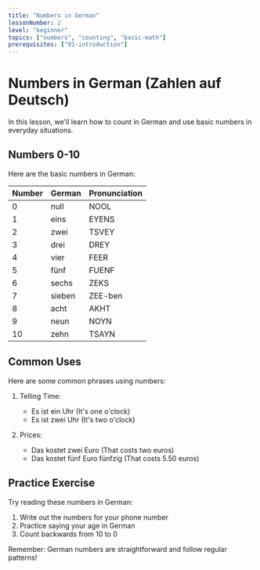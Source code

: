 ```yaml
---
title: "Numbers in German"
lessonNumber: 2
level: "beginner"
topics: ["numbers", "counting", "basic-math"]
prerequisites: ["01-introduction"]
---
```


# Numbers in German (Zahlen auf Deutsch)

In this lesson, we'll learn how to count in German and use basic numbers in everyday situations.

## Numbers 0-10

Here are the basic numbers in German:

| Number | German | Pronunciation |
|--------|---------|--------------|
| 0 | null | NOOL |
| 1 | eins | EYENS |
| 2 | zwei | TSVEY |
| 3 | drei | DREY |
| 4 | vier | FEER |
| 5 | fünf | FUENF |
| 6 | sechs | ZEKS |
| 7 | sieben | ZEE-ben |
| 8 | acht | AKHT |
| 9 | neun | NOYN |
| 10 | zehn | TSAYN |

## Common Uses

Here are some common phrases using numbers:

1. Telling Time:
   - Es ist ein Uhr (It's one o'clock)
   - Es ist zwei Uhr (It's two o'clock)

2. Prices:
   - Das kostet zwei Euro (That costs two euros)
   - Das kostet fünf Euro fünfzig (That costs 5.50 euros)

## Practice Exercise

Try reading these numbers in German:
1. Write out the numbers for your phone number
2. Practice saying your age in German
3. Count backwards from 10 to 0

Remember: German numbers are straightforward and follow regular patterns!
